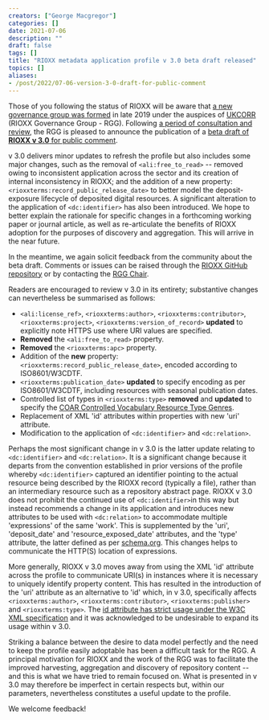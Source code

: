 ```yaml
---
creators: ["George Macgregor"]
categories: []
date: 2021-07-06
description: ""
draft: false
tags: []
title: "RIOXX metadata application profile v 3.0 beta draft released"
topics: []
aliases:
- /post/2022/07-06-version-3-0-draft-for-public-comment
---
```


Those of you following the status of RIOXX will be aware that [a new governance group was formed](https://www.rioxx.net/post/2019/10-31-new-governance-group-and-plans-for-revision/) in late 2019 under the auspices of [UKCORR](https://www.ukcorr.org/) (RIOXX Governance Group - RGG). Following [a period of consultation and review](https://www.ukcorr.org/2020/08/25/rioxx-as-an-effective-mechanism-for-the-efficient-exposure-and-aggregation-of-repository-content/), the RGG is pleased to announce the publication of a [beta draft of **RIOXX v 3.0** for public comment](/profiles/v3-0-beta-1/).

v 3.0 delivers minor updates to refresh the profile but also includes some major changes, such as the removal of `<ali:free_to_read>`  -- removed owing to inconsistent application across the sector and its creation of internal  inconsistency in RIOXX; and the addition of a new property: `<rioxxterms:record_public_release_date>` to better model the deposit-exposure lifecycle of deposited digital resources. A significant alteration to the application of `<dc:identifier>` has also been introduced. We hope to better explain the rationale for specific changes in a forthcoming working paper or journal article, as well as re-articulate the benefits of RIOXX adoption for the purposes of discovery and aggregation. This will arrive in the near future.

In the meantime, we again solicit feedback from the community about the beta draft. Comments or issues can be raised through the [RIOXX GitHub repository](https://github.com/antleaf/rioxx/issues) or by contacting the [RGG Chair](https://geo-mac.github.io/).

Readers are encouraged to review v 3.0 in its entirety; substantive changes can nevertheless be summarised as follows:

- `<ali:license_ref>`, `<rioxxterms:author>`, `<rioxxterms:contributor>`, `<rioxxterms:project>`, `<rioxxterms:version_of_record>` **updated** to explicitly note HTTPS use where URI values are specified.
- **Removed** the `<ali:free_to_read>` property.
- **Removed** the `<rioxxterms:apc>` property.
- Addition of the **new** property: `<rioxxterms:record_public_release_date>`, encoded according to ISO8601/W3CDTF.
- `<rioxxterms:publication_date>` **updated** to specify encoding as per ISO8601/W3CDTF, including resources with seasonal publication dates.
- Controlled list of types in  `<rioxxterms:type>` **removed** and **updated** to specify the [COAR Controlled Vocabulary Resource Type Genres](http://vocabularies.coar-repositories.org/documentation/resource_types/).
- Replacement of XML 'id' attributes within properties with new 'uri' attribute.
- Modification to the application of `<dc:identifier>` and `<dc:relation>`.

Perhaps the most significant change in v 3.0 is the latter update relating to  `<dc:identifier>` and `<dc:relation>`. It is a significant change because it departs from the convention established in prior versions of the profile whereby `<dc:identifier>` captured an identifier pointing to the actual resource being described by the RIOXX record (typically a file), rather than an intermediary resource such as a repository abstract page. RIOXX v 3.0 does not prohibit the continued use of `<dc:identifier>`in this way but instead recommends a change in its application and introduces new attributes to be used with `<dc:relation>` to accommodate multiple 'expressions' of the same 'work'. This is supplemented by the 'uri', 'deposit_date' and 'resource_exposed_date' attributes, and the 'type' attribute, the latter defined as per [schema.org](https://schema.org/). This changes helps to communicate the HTTP(S) location of expressions.

More generally, RIOXX v 3.0 moves away from using the XML 'id' attribute across the profile to communicate URI(s) in instances where it is necessary to uniquely identify property content. This has resulted in the introduction of the 'uri' attribute as an alternative to 'id' which, in v 3.0, specifically affects `<rioxxterms:author>`, `<rioxxterms:contributor>`, `<rioxxterms:publisher>` and `<rioxxterms:type>`. The [id attribute has strict usage under the W3C XML specification](https://www.w3.org/TR/xml/#sec-attribute-types) and it was acknowledged to be undesirable to expand its usage within v 3.0.

Striking a balance between the desire to data model perfectly and the need to keep the profile easily adoptable has been a difficult task for the RGG. A principal motivation for RIOXX and the work of the RGG was to facilitate the improved harvesting, aggregation and discovery of repository content -- and this is what we have tried to remain focused on. What is presented in v 3.0 may therefore be imperfect in certain respects but, within our parameters, nevertheless constitutes a useful update to the profile.

We welcome feedback!
